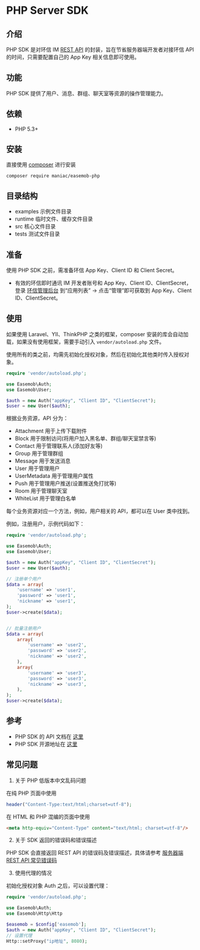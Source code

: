 # PHP Server SDK

<Toc />

## 介绍

PHP SDK 是对环信 IM [REST API](overview.html) 的封装，旨在节省服务器端开发者对接环信 API 的时间，只需要配置自己的 App Key 相关信息即可使用。

## 功能

PHP SDK 提供了用户、消息、群组、聊天室等资源的操作管理能力。

## 依赖

- PHP 5.3+

## 安装

直接使用 [composer](https://www.phpcomposer.com/) 进行安装

```shell
composer require maniac/easemob-php
```

## 目录结构

- examples 示例文件目录
- runtime 临时文件、缓存文件目录
- src 核心文件目录
- tests 测试文件目录

## 准备

使用 PHP SDK 之前，需准备环信 App Key、Client ID 和 Client Secret。

- 有效的环信即时通讯 IM 开发者账号和 App Key、Client ID、ClientSecret，登录 [环信管理后台](enable_and_configure_IM.html) 到“应用列表” → 点击“管理”即可获取到 App Key、Client ID、ClientSecret。

## 使用

如果使用 Laravel、YII、ThinkPHP 之类的框架，composer 安装的库会自动加载，如果没有使用框架，需要手动引入 `vendor/autoload.php` 文件。

使用所有的类之前，均需先初始化授权对象，然后在初始化其他类时传入授权对象。

```php
require 'vendor/autoload.php';

use Easemob\Auth;
use Easemob\User;

$auth = new Auth("appKey", "Client ID", "ClientSecret");
$user = new User($auth);
```

根据业务资源，API 分为：

- Attachment 用于上传下载附件
- Block 用于限制访问(将用户加入黑名单、群组/聊天室禁言等)
- Contact 用于管理联系人(添加好友等)
- Group 用于管理群组
- Message 用于发送消息
- User 用于管理用户
- UserMetadata 用于管理用户属性
- Push 用于管理用户推送(设置推送免打扰等)
- Room 用于管理聊天室
- WhiteList 用于管理白名单

每个业务资源对应一个方法，例如，用户相关的 API，都可以在 User 类中找到。

例如，注册用户，示例代码如下：

```php
require 'vendor/autoload.php';

use Easemob\Auth;
use Easemob\User;

$auth = new Auth("appKey", "Client ID", "ClientSecret");
$user = new User($auth);

// 注册单个用户
$data = array(
    'username' => 'user1',
    'password' => 'user1',
    'nickname' => 'user1',
);
$user->create($data);


// 批量注册用户
$data = array(
    array(
        'username' => 'user2',
        'password' => 'user2',
        'nickname' => 'user2',
    ),
    array(
        'username' => 'user3',
        'password' => 'user3',
        'nickname' => 'user3',
    ),
);
$user->create($data);
```

## 参考

- PHP SDK 的 API 文档在 [这里](https://easemob.github.io/im-php-server-sdk/annotated.html)
- PHP SDK 开源地址在 [这里](https://github.com/easemob/im-php-server-sdk/tree/1.0.0)

## 常见问题

1. 关于 PHP 低版本中文乱码问题

在纯 PHP 页面中使用

```php
header("Content-Type:text/html;charset=utf-8");
```

在 HTML 和 PHP 混编的页面中使用

```html
<meta http-equiv="Content-Type" content="text/html; charset=utf-8"/>
```

2. 关于 SDK 返回的错误码和错误描述

PHP SDK 会直接返回 REST API 的错误码及错误描述，具体请参考 [服务器端 REST API 常见错误码](error.html)

3. 使用代理的情况

初始化授权对象 Auth 之后，可以设置代理：

```php
require 'vendor/autoload.php';

use Easemob\Auth;
use Easemob\Http\Http

$easemob = $config['easemob'];
$auth = new Auth("appKey", "Client ID", "ClientSecret");
// 设置代理
Http::setProxy("ip地址", 8080);
```
